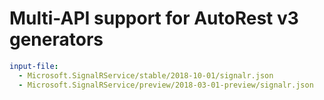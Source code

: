 # Multi-API support for AutoRest v3 generators

``` yaml $(enable-multi-api)
input-file:
  - Microsoft.SignalRService/stable/2018-10-01/signalr.json
  - Microsoft.SignalRService/preview/2018-03-01-preview/signalr.json
```
